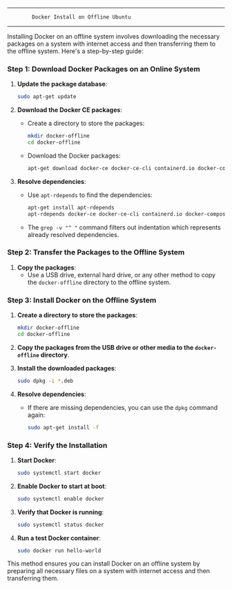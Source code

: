 
********************************************************************************
			Docker Install on Offline Ubuntu
********************************************************************************
Installing Docker on an offline system involves downloading the necessary packages on a system with internet access and then transferring them to the offline system. Here's a step-by-step guide:

### Step 1: Download Docker Packages on an Online System

1. **Update the package database**:
    ```bash
    sudo apt-get update
    ```

2. **Download the Docker CE packages**:
    - Create a directory to store the packages:
      ```bash
      mkdir docker-offline
      cd docker-offline
      ```
    - Download the Docker packages:
      ```bash
      apt-get download docker-ce docker-ce-cli containerd.io docker-compose-plugin
      ```

3. **Resolve dependencies**:
    - Use `apt-rdepends` to find the dependencies:
      ```bash
      apt-get install apt-rdepends
      apt-rdepends docker-ce docker-ce-cli containerd.io docker-compose-plugin | grep -v "^ " | xargs apt-get download
      ```
    - The `grep -v "^ "` command filters out indentation which represents already resolved dependencies.

### Step 2: Transfer the Packages to the Offline System

1. **Copy the packages**:
    - Use a USB drive, external hard drive, or any other method to copy the `docker-offline` directory to the offline system.

### Step 3: Install Docker on the Offline System

1. **Create a directory to store the packages**:
    ```bash
    mkdir docker-offline
    cd docker-offline
    ```

2. **Copy the packages from the USB drive or other media to the `docker-offline` directory**.

3. **Install the downloaded packages**:
    ```bash
    sudo dpkg -i *.deb
    ```

4. **Resolve dependencies**:
    - If there are missing dependencies, you can use the `dpkg` command again:
      ```bash
      sudo apt-get install -f
      ```

### Step 4: Verify the Installation

1. **Start Docker**:
    ```bash
    sudo systemctl start docker
    ```

2. **Enable Docker to start at boot**:
    ```bash
    sudo systemctl enable docker
    ```

3. **Verify that Docker is running**:
    ```bash
    sudo systemctl status docker
    ```

4. **Run a test Docker container**:
    ```bash
    sudo docker run hello-world
    ```

This method ensures you can install Docker on an offline system by preparing all necessary files on a system with internet access and then transferring them.

